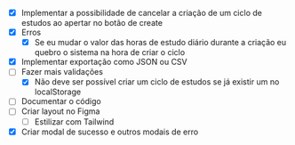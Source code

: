 - [x] Implementar a possibilidade de cancelar a criação de um ciclo de estudos ao apertar no botão de create
- [X] Erros
  - [x] Se eu mudar o valor das horas de estudo diário durante a criação eu quebro o sistema na hora de criar o ciclo
- [X] Implementar exportação como JSON ou CSV
- [ ] Fazer mais validações
  - [X] Não deve ser possível criar um ciclo de estudos se já existir um no localStorage
- [ ] Documentar o código
- [ ] Criar layout no Figma
  - [ ] Estilizar com Tailwind
- [x] Criar modal de sucesso e outros modais de erro
